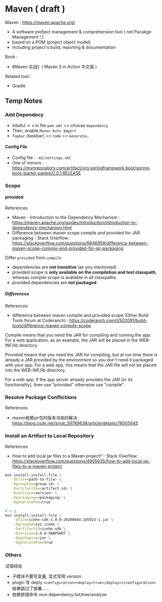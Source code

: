 # Maven ( draft )

Maven : https://maven.apache.org/

- A software profject management & comprehension tool ( not Pacakge Management ! )
- based on a POM (project object model)
- including project's build, reporting & documentation

Book :

- 《Maven 实战》( Maven 3 in Action 中文版 )

Related tool :

- Gradle

## Temp Notes

### Add Dependecy

- IntelliJ: `⌘ n` in file `pom.xml` >> choose `dependency`
- Then, enable `Maven Auto Import`
- `Topbar` (taskbar) >> `Code` >> `Generate…`

#### Config File

- Config file : `.m2/settings.xml`
- One of mirrors : https://mvnrepository.com/artifact/org.springframework.boot/spring-boot-starter-parent/2.0.1.RELEASE

### Scope

#### provided

References

- Maven - Introduction to the Dependency Mechanism : https://maven.apache.org/guides/introduction/introduction-to-dependency-mechanism.html
- Difference between maven scope compile and provided for JAR packaging - Stack Overflow : https://stackoverflow.com/questions/6646959/difference-between-maven-scope-compile-and-provided-for-jar-packaging

Differ `provided` from `compile`

- dependencies are **not transitive** (as you mentioned)
- provided scope is **only available on the compilation and test classpath**, whereas compile scope is available in all classpaths.
- provided dependencies are **not packaged**

##### Differences

References

- difference between maven compile and provided scope (Other Build Tools forum at Coderanch) : https://coderanch.com/t/502091/build-tools/difference-maven-compile-scope

Compile means that you need the JAR for compiling and running the app. For a web application, as an example, the JAR will be placed in the WEB-INF/lib directory.

Provided means that you need the JAR for compiling, but at run time there is already a JAR provided by the environment so you don't need it packaged with your app. For a web app, this means that the JAR file will not be placed into the WEB-INF/lib directory.

For a web app, if the app server already provides the JAR (or its functionality), then use "provided" otherwise use "compile".

### Resolve Package Conflictions

References

- maven依赖jar包时版本冲突的解决 : https://blog.csdn.net/sinat_39789638/article/details/78005945

### Install an Artifact to Local Repository

References

- How to add local jar files to a Maven project? - Stack Overflow : https://stackoverflow.com/questions/4955635/how-to-add-local-jar-files-to-a-maven-project

```bash
mvn install:install-file \
   -Dfile=<path-to-file> \
   -DgroupId=<group-id> \
   -DartifactId=<artifact-id> \
   -Dversion=<version> \
   -Dpackaging=<packaging> \
   -DgeneratePom=true

# e.g.
mvn install:install-file \
    -Dfile=icehe-sdk-1.0.0-20200604.105923-1.jar \
    -DgroupId=xyz.icehe \
    -DartifactId=icehe-sdk \
    -Dversion=1.0.0-SNAPSHOT \
    -Dpackaging=jar \
    -DgeneratePom=true
```

### Others

试错经验

- 子模块不要写变量, 显式写明 version
- plugin 写 deply `<configuration><deploy>true</deploy></configuration>` 结果跳过了部署……
- 依赖排错命令 mvn dependency:list/tree/analyze
